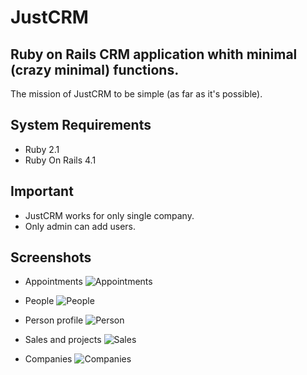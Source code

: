 # JustCRM

## Ruby on Rails CRM application whith minimal (crazy minimal) functions.

The mission of JustCRM to be simple (as far as it's possible).

## System Requirements
  * Ruby 2.1
  * Ruby On Rails 4.1

## Important
  * JustCRM works for only single company. 
  * Only admin can add users.

## Screenshots
  * Appointments
![Appointments](https://cloud.githubusercontent.com/assets/14085661/9677647/4b33be62-52e5-11e5-989c-9c7c0b1037aa.jpg)

  * People
![People](https://cloud.githubusercontent.com/assets/14085661/9677661/71410b5a-52e5-11e5-93f6-dc5438f68098.jpg)

  * Person profile
![Person](https://cloud.githubusercontent.com/assets/14085661/9677662/736b39b4-52e5-11e5-9534-be9b49489c2e.jpg)

  * Sales and projects
![Sales](https://cloud.githubusercontent.com/assets/14085661/9677664/767b4b1c-52e5-11e5-9103-c8baabe9a0a4.jpg)
  
  * Companies
![Companies](https://cloud.githubusercontent.com/assets/14085661/9677660/6e1e546e-52e5-11e5-87b9-3f42c5601834.jpg)